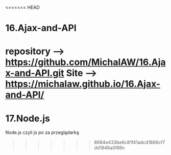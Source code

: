 <<<<<<< HEAD
# 16.Ajax-and-API
repository --> https://github.com/MichalAW/16.Ajax-and-API.git
Site --> https://michalaw.github.io/16.Ajax-and-API/
=======
# 17.Node.js
Node.js czyli js po za przeglądarką
>>>>>>> 8684e433be6c81f41adcd1866cf7dd1846a0f89c
